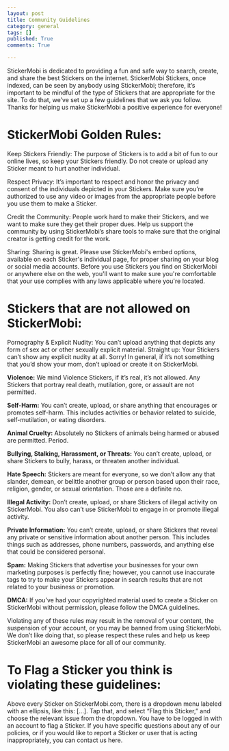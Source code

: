 ```yaml
---
layout: post
title: Community Guidelines
category: general
tags: []
published: True
comments: True

---
```


StickerMobi is dedicated to providing a fun and safe way to search, create, and share the best Stickers on the internet. StickerMobi Stickers, once indexed, can be seen by anybody using StickerMobi; therefore, it’s important to be mindful of the type of Stickers that are appropriate for the site. To do that, we’ve set up a few guidelines that we ask you follow. Thanks for helping us make StickerMobi a positive experience for everyone!

# StickerMobi Golden Rules:

Keep Stickers Friendly: The purpose of Stickers is to add a bit of fun to our online lives, so keep your Stickers friendly. Do not create or upload any Sticker meant to hurt another individual.

Respect Privacy: It’s important to respect and honor the privacy and consent of the individuals depicted in your Stickers. Make sure you’re authorized to use any video or images from the appropriate people before you use them to make a Sticker.

Credit the Community: People work hard to make their Stickers, and we want to make sure they get their proper dues. Help us support the community by using StickerMobi’s share tools to make sure that the original creator is getting credit for the work.

Sharing: Sharing is great. Please use StickerMobi's embed options, available on each Sticker's individual page, for proper sharing on your blog or social media accounts. Before you use Stickers you find on StickerMobi or anywhere else on the web, you'll want to make sure you're comfortable that your use complies with any laws applicable where you're located.

# Stickers that are not allowed on StickerMobi:

Pornography & Explicit Nudity: You can’t upload anything that depicts any form of sex act or other sexually explicit material. Straight up: Your Stickers can’t show any explicit nudity at all. Sorry! In general, if it’s not something that you’d show your mom, don’t upload or create it on StickerMobi.

**Violence:** We mind Violence Stickers, if it’s real, it’s not allowed. Any Stickers that portray real death, mutilation, gore, or assault are not permitted.

**Self-Harm:** You can’t create, upload, or share anything that encourages or promotes self-harm. This includes activities or behavior related to suicide, self-mutilation, or eating disorders.

**Animal Cruelty:** Absolutely no Stickers of animals being harmed or abused are permitted. Period.

**Bullying, Stalking, Harassment, or Threats:** You can’t create, upload, or share Stickers to bully, harass, or threaten another individual.

**Hate Speech:** Stickers are meant for everyone, so we don’t allow any that slander, demean, or belittle another group or person based upon their race, religion, gender, or sexual orientation. Those are a definite no.

**Illegal Activity:** Don’t create, upload, or share Stickers of illegal activity on StickerMobi. You also can’t use StickerMobi to engage in or promote illegal activity.

**Private Information:** You can’t create, upload, or share Stickers that reveal any private or sensitive information about another person. This includes things such as addresses, phone numbers, passwords, and anything else that could be considered personal.

**Spam:** Making Stickers that advertise your businesses for your own marketing purposes is perfectly fine; however, you cannot use inaccurate tags to try to make your Stickers appear in search results that are not related to your business or promotion.

**DMCA:** If you’ve had your copyrighted material used to create a Sticker on StickerMobi without permission, please follow the DMCA guidelines.

Violating any of these rules may result in the removal of your content, the suspension of your account, or you may be banned from using StickerMobi. We don’t like doing that, so please respect these rules and help us keep StickerMobi an awesome place for all of our community.

# To Flag a Sticker you think is violating these guidelines:

Above every Sticker on StickerMobi.com, there is a dropdown menu labeled with an ellipsis, like this: [...]. Tap that, and select “Flag this Sticker,” and choose the relevant issue from the dropdown. You have to be logged in with an account to flag a Sticker. If you have specific questions about any of our policies, or if you would like to report a Sticker or user that is acting inappropriately, you can contact us here. 